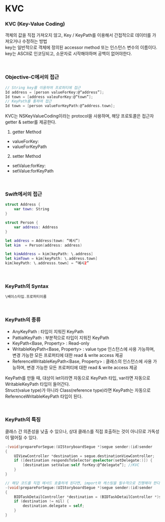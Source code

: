 # KVC

### KVC (Key-Value Coding)
객체의 값을 직접 가져오지 않고, Key / KeyPath를 이용해서 간접적으로 데이터를 가져오거나 수정하는 방법<br>
key는 일반적으로 객체에 정의된 accessor method 또는 인스턴스 변수의 이름이다.<br>
key는 ASCII로 인코딩되고, 소문자로 시작해야하며 공백이 없어야한다.<br>

<br>

### Objective-C에서의 접근

```objective-c
// String key를 이용하여 프로퍼티에 접근
Id address = [person valueForKey:@“address”];
Id town = [address valeuForKey:@“town”];
// KeyPath를 통하여 접근
Id town = [person valueForKeyPath:@“address.town];
```
KVC는 NSKeyValueCoding이라는 protocol을 사용하며, 해당 프로토콜은 접근자 getter & setter를 제공한다.<br>
1. getter Method
- valueForKey:
- valueForKeyPath
2. setter Method 
- setValue:forKey:
- setValue:forKeyPath

<br>

### Swift에서의 접근

```swift
struct Address {
	var town: String
}

struct Person {
	var address: Address
}

let address = Address(town: “예시”)
let kim  = Person(address: address)

let kimAddress = kim[keyPath: \.address]
let kimTown = kim[keyPath: \.address.town]
kim[keyPath: \.addresss.town] = “예시2”
```

<br>

### KeyPath의 Syntax
```swift
\베이스타입.프로퍼티이름
```

<br>

### KeyPath의 종류
- AnyKeyPath : 타입이 지워진 KeyPath
- PattialKeyPath<Base> : 부분적으로 타입이 지워진 KeyPath
- KeyPath<Base, Property> : Read-only
- WritableKeyPath<Base, Property> : value type 인스턴스에 사용 가능하며, 변경 가능한 모든 프로퍼티에 대한 read & write access 제공
- ReferenceWritableKeyPath<Base, Property> : 클래스의 인스턴스에 사용 가능하며, 변경 가능한 모든 프로퍼티에 대한 read & write access 제공

KeyPath를 만들 때, 대상이 let이라면 자동으로 KeyPath 타입, var라면 자동으로 WritableKeyPath 타입이 들어간다.<br>
Struct(value type)가 아니라 Class(reference type)라면 KeyPath는 자동으로 ReferenceWritableKeyPath 타입이 된다.<br>

<br>

### KeyPath의 특징
클래스 간 의존성을 낮출 수 있으나, 상대 클래스를 직접 호출하는 것이 아니므로 가독성이 떨어질 수 있다.<br>

```objective-c
-(void)prepareForSegue:(UIStoryboardSegue *)segue sender:(id)sender 
{
	UIViewController *destination = segue.destinationViewController;
	if ([destination respondsToSelector:@selector(setDelegate:)]) {
		[destination setValue:self forKey:@“delegate”]; //KVC
	}
}

// 해당 코드를 직접 메서드 호출하게 된다면, import와 캐스팅을 필수적으로 진행해야 한다.
-(void)prepareForSegue:(UIStoryboardSegue *)segue sender:(id)sender
{
	BIDTaskDetailController *destination = (BIDTaskDetailController *)segue.destinationViewController;
	if (destination != nil) {
		destination.delegate = self;
	}
}
```

